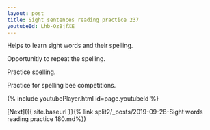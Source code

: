 ```yaml
---
layout: post
title: Sight sentences reading practice 237
youtubeId: Lhb-OzBjfXE
---
```

 
 
Helps to learn sight words and their spelling.

Opportunitiy to repeat the spelling. 

Practice spelling. 
 
Practice for spelling bee competitions. 
 
{% include youtubePlayer.html id=page.youtubeId %}
 
 

[Next]({{ site.baseurl }}{% link  split2/_posts/2019-09-28-Sight words reading practice 180.md%})
 

